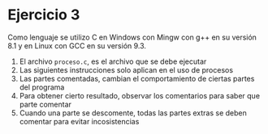 # Ejercicio 3
Como lenguaje se utilizo C en Windows con Mingw con g++ en su versión 8.1 y en Linux con GCC en su versión 9.3.
1. El archivo `proceso.c`, es el archivo que se debe ejecutar
2. Las siguientes instrucciones solo aplican en el uso de procesos
3. Las partes comentadas, cambian el comportamiento de ciertas partes del programa
4. Para obtener cierto resultado, observar los comentarios para saber que parte comentar
5. Cuando una parte se descomente, todas las partes extras se deben comentar para evitar incosistencias